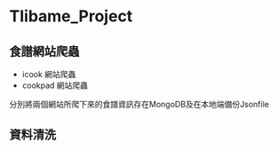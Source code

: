 # TIibame_Project
## 食譜網站爬蟲
- icook 網站爬蟲
- cookpad 網站爬蟲

分別將兩個網站所爬下來的食譜資訊存在MongoDB及在本地端備份Jsonfile

## 資料清洗
